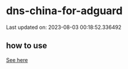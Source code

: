 # dns-china-for-adguard

Last updated on: 2023-08-03 00:18:52.336492

## how to use

[See here](https://github.com/AdguardTeam/AdGuardHome/wiki/Configuration#upstreams-from-file)